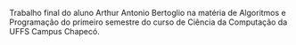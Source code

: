 Trabalho final do aluno Arthur Antonio Bertoglio na matéria de Algoritmos e Programação do primeiro semestre do curso de Ciência da Computação da UFFS Campus Chapecó.
